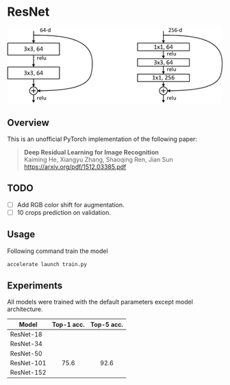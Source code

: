 # ResNet

![model](assets/block.png)

## Overview
This is an unofficial PyTorch implementation of the following paper:

> **Deep Residual Learning for Image Recognition** <br>
> Kaiming He, Xiangyu Zhang, Shaoqing Ren, Jian Sun <br>
> https://arxiv.org/pdf/1512.03385.pdf

## TODO
- [ ] Add RGB color shift for augmentation.
- [ ] 10 crops prediction on validation.

## Usage
Following command train the model
```bash
accelerate launch train.py
```

## Experiments
All models were trained with the default parameters except model architecture.

| Model | Top-1 acc. | Top-5 acc. |
| ---   |     :---:      |   :---: |
| ResNet-18   |      |     |
| ResNet-34   |      |     |
| ResNet-50   |      |     |
| ResNet-101   |   75.6   |   92.6  |
| ResNet-152 | | |

